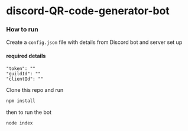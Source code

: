# discord-QR-code-generator-bot

### How to run
Create a `config.json` file with details from Discord bot and server set up 

#### required details
```
"token": ""
"guildId": ""
"clientId": ""
```

Clone this repo and run
```javascript
npm install
```

then to run the bot
```
node index
```
